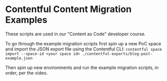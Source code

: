 # Contentful Content Migration Examples
These scripts are used in our "Content as Code" developer course.

To go through the example migration scripts first spin up a new PoC space and import the JSON export file using the Contentful CLI:
`contentful space import --space-id <your space id> ./contentful-exports/blog-post-example.json`

Then spin up new environments and run the example migration scripts, in order, per the video.
